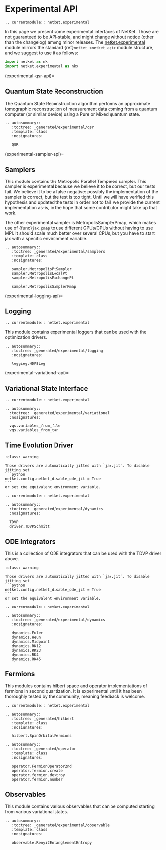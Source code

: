 # Experimental API

```{eval-rst}
.. currentmodule:: netket.experimental
```

In this page we present some experimental interfaces of NetKet.
Those are not guaranteed to be API-stable, and might change without notice (other than the
changelog) among minor releases.
The [netket.experimental](api-experimental) module mirrors the standard {ref}`netket <netket_api>` module structure,
and we suggest to use it as follows:

```python
import netket as nk
import netket.experimental as nkx
```

(experimental-qsr-api)=
## Quantum State Reconstruction
The Quantum State Reconstruction algorithm performs an approximate tomographic reconstruction of measurement data coming from a quantum computer (or similar device) using a Pure or Mixed quantum state.

```{eval-rst}
.. autosummary::
   :toctree: _generated/experimental/qsr
   :template: class
   :nosignatures:

   QSR
```

(experimental-sampler-api)=
## Samplers

This module contains the Metropolis Parallel Tempered sampler.
This sampler is experimental because we believe it to be correct, but our tests
fail. We believe it to be a false negative: possibly the implementation of the
sampler is correct, but the test is too tight.
Until we will have verified this hypothesis and updated the tests in order not
to fail, we provide the current implementation as-is, in the hope that some
contributor might take up that work.

The other experimental sampler is MetropolisSamplerPmap, which makes use of {func}`jax.pmap`
to use different GPUs/CPUs without having to use MPI. It should scale much better over
several CPUs, but you have to start jax with a specific environment variable.

```{eval-rst}
.. autosummary::
   :toctree: _generated/experimental/samplers
   :template: class
   :nosignatures:

   sampler.MetropolisPtSampler
   sampler.MetropolisLocalPt
   sampler.MetropolisExchangePt

   sampler.MetropolisSamplerPmap
```

(experimental-logging-api)=
## Logging

```{eval-rst}
.. currentmodule:: netket.experimental

```

This module contains experimental loggers that can be used with the optimization drivers.


```{eval-rst}
.. autosummary::
   :toctree: _generated/experimental/logging
   :nosignatures:

   logging.HDF5Log

```

(experimental-variational-api)=
## Variational State Interface

```{eval-rst}
.. currentmodule:: netket.experimental
```

```{eval-rst}
.. autosummary::
  :toctree: _generated/experimental/variational
  :nosignatures:

  vqs.variables_from_file
  vqs.variables_from_tar

```

## Time Evolution Driver

````{admonition} Apple ARM (M1) processors 
:class: warning

Those drivers are automatically jitted with `jax.jit`. To disable jitting set 
```python
netket.config.netket_disable_ode_jit = True
```
or set the equivalent environment variable.

````


```{eval-rst}
.. currentmodule:: netket.experimental
```

```{eval-rst}
.. autosummary::
  :toctree: _generated/experimental/dynamics
  :nosignatures:

  TDVP
  driver.TDVPSchmitt
```

## ODE Integrators

This is a collection of ODE integrators that can be used with the TDVP driver above.

````{admonition} Apple ARM (M1) processors 
:class: warning

Those drivers are automatically jitted with `jax.jit`. To disable jitting set 
```python
netket.config.netket_disable_ode_jit = True
```
or set the equivalent environment variable.

````

```{eval-rst}
.. currentmodule:: netket.experimental
```

```{eval-rst}
.. autosummary::
   :toctree: _generated/experimental/dynamics
   :nosignatures:

   dynamics.Euler
   dynamics.Heun
   dynamics.Midpoint
   dynamics.RK12
   dynamics.RK23
   dynamics.RK4
   dynamics.RK45
```

## Fermions

This modules contains hilbert space and operator implementations of fermions in second quantization.
It is experimental until it has been thoroughly tested by the community, meaning feedback is welcome.

```{eval-rst}
.. currentmodule:: netket.experimental
```

```{eval-rst}
.. autosummary::
   :toctree: _generated/hilbert
   :template: class
   :nosignatures:

   hilbert.SpinOrbitalFermions
```

```{eval-rst}
.. autosummary::
   :toctree: _generated/operator
   :template: class
   :nosignatures:

   operator.FermionOperator2nd
   operator.fermion.create
   operator.fermion.destroy
   operator.fermion.number
```

## Observables
This module contains various observables that can be computed starting from various variational states.

```{eval-rst}
.. autosummary::
   :toctree: _generated/experimental/observable
   :template: class
   :nosignatures:

   observable.Renyi2EntanglementEntropy
```